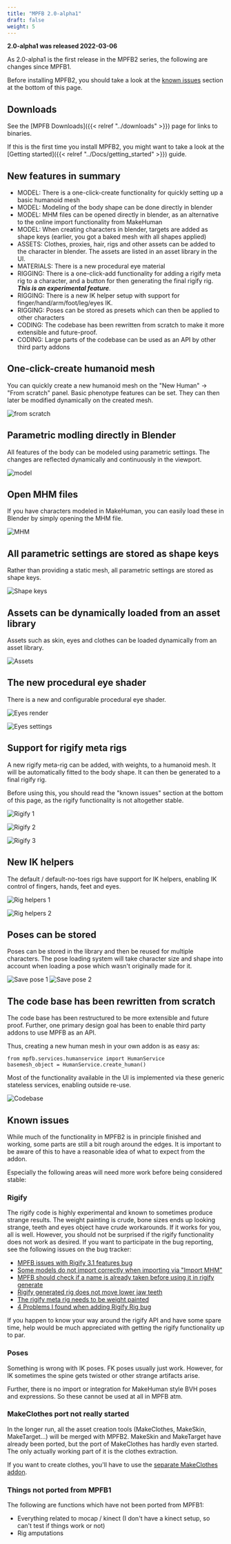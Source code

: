 ```yaml
---
title: "MPFB 2.0-alpha1"
draft: false
weight: 5
---
```


**2.0-alpha1 was released 2022-03-06**

As 2.0-alpha1 is the first release in the MPFB2 series, the following are changes since MPFB1.

Before installing MPFB2, you should take a look at the [known issues](#known-issues) section at the bottom of this page.

## Downloads

See the [MPFB Downloads]({{< relref "../downloads" >}}) page for links to binaries.

If this is the first time you install MPFB2, you might want to take a look at the [Getting started]({{< relref "../Docs/getting_started" >}}) guide.

## New features in summary

* MODEL: There is a one-click-create functionality for quickly setting up a basic humanoid mesh
* MODEL: Modeling of the body shape can be done directly in blender
* MODEL: MHM files can be opened directly in blender, as an alternative to the online import functionality from MakeHuman
* MODEL: When creating characters in blender, targets are added as shape keys (earlier, you got a baked mesh with all shapes applied)
* ASSETS: Clothes, proxies, hair, rigs and other assets can be added to the character in blender. The assets are listed in an asset library in the UI.
* MATERIALS: There is a new procedural eye material
* RIGGING: There is a one-click-add functionality for adding a rigify meta rig to a character, and a button for then generating the final rigify rig. _**This is an experimental feature**_.
* RIGGING: There is a new IK helper setup with support for finger/hand/arm/foot/leg/eyes IK.
* RIGGING: Poses can be stored as presets which can then be applied to other characters
* CODING: The codebase has been rewritten from scratch to make it more extensible and future-proof.
* CODING: Large parts of the codebase can be used as an API by other third party addons

## One-click-create humanoid mesh

You can quickly create a new humanoid mesh on the "New Human" -> "From scratch" panel. Basic phenotype features can be set. They can then later be modified dynamically on the created mesh.

![from scratch](from_scratch.png)

## Parametric modling directly in Blender

All features of the body can be modeled using parametric settings. The changes are reflected dynamically and continuously in the viewport.

![model](model.png)

## Open MHM files 

If you have characters modeled in MakeHuman, you can easily load these in Blender by simply opening the MHM file.

![MHM](mhm.png)

## All parametric settings are stored as shape keys

Rather than providing a static mesh, all parametric settings are stored as shape keys.

![Shape keys](shape_key.png)

## Assets can be dynamically loaded from an asset library

Assets such as skin, eyes and clothes can be loaded dynamically from an asset library. 

![Assets](assets.png)

## The new procedural eye shader

There is a new and configurable procedural eye shader.

![Eyes render](eyes1.png)

![Eyes settings](eyes2.png)

## Support for rigify meta rigs

A new rigify meta-rig can be added, with weights, to a humanoid mesh. It will be automatically fitted to the body shape. It can then be generated to a final rigify rig.

Before using this, you should read the "known issues" section at the bottom of this page, as the rigify functionality is not altogether stable.

![Rigify 1](add_rigify1.png)

![Rigify 2](add_rigify2.png)

![Rigify 3](add_rigify3.png)

## New IK helpers

The default / default-no-toes rigs have support for IK helpers, enabling IK control of fingers, hands, feet and eyes.

![Rig helpers 1](rig_helpers1.png)

![Rig helpers 2](rig_helpers2.png)

## Poses can be stored

Poses can be stored in the library and then be reused for multiple characters. The pose loading system will take character size and shape into account when 
loading a pose which wasn't originally made for it.

![Save pose 1](save_pose_1.png) ![Save pose 2](save_pose_2.png)

## The code base has been rewritten from scratch

The code base has been restructured to be more extensible and future proof. Further, one primary design goal has been to enable third party addons to use MPFB as an API.

Thus, creating a new human mesh in your own addon is as easy as:

    from mpfb.services.humanservice import HumanService
    basemesh_object = HumanService.create_human()
    
Most of the functionality available in the UI is implemented via these generic stateless services, enabling outside re-use.

![Codebase](codebase1.png)

## Known issues

While much of the functionality in MPFB2 is in principle finished and working, some parts are still a bit rough around the edges. It is important to be aware of this
to have a reasonable idea of what to expect from the addon.

Especially the following areas will need more work before being considered stable:

### Rigify

The rigify code is highly experimental and known to sometimes produce strange results. The weight painting is crude, bone sizes ends up looking strange, teeth and eyes object have crude 
workarounds. If it works for you, all is well. However, you should not be surprised if the rigify functionality does not work as desired. If you want to participate in the bug reporting, see
the following issues on the bug tracker:

* [MPFB issues with Rigify 3.1 features bug](https://github.com/makehumancommunity/mpfb2/issues/21)
* [Some models do not import correctly when importing via "Import MHM"](https://github.com/makehumancommunity/mpfb2/issues/20)
* [MPFB should check if a name is already taken before using it in rigify generate](https://github.com/makehumancommunity/mpfb2/issues/17)
* [Rigify generated rig does not move lower jaw teeth](https://github.com/makehumancommunity/mpfb2/issues/10)
* [The rigify meta rig needs to be weight painted](https://github.com/makehumancommunity/mpfb2/issues/9)
* [4 Problems I found when adding Rigify Rig bug](https://github.com/makehumancommunity/mpfb2/issues/6)

If you happen to know your way around the rigify API and have some spare time, help would be much appreciated with getting the rigify functionality up to par.

### Poses

Something is wrong with IK poses. FK poses usually just work. However, for IK sometimes the spine gets twisted or other strange artifacts arise.

Further, there is no import or integration for MakeHuman style BVH poses and expressions. So these cannot be used at all in MPFB atm.

### MakeClothes port not really started

In the longer run, all the asset creation tools (MakeClothes, MakeSkin, MakeTarget...) will be merged with MPFB2. MakeSkin and MakeTarget have already
been ported, but the port of MakeClothes has hardly even started. The only actually working part of it is the clothes extraction. 

If you want to create clothes, you'll have to use the [separate MakeClothes addon](https://github.com/makehumancommunity/community-plugins-makeclothes).

### Things not ported from MPFB1

The following are functions which have not been ported from MPFB1:

* Everything related to mocap / kinect (I don't have a kinect setup, so can't test if things work or not)
* Rig amputations
